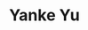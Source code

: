 ---
# Display name
title: Yanke Yu

# Full Name (for SEO)
first_name: Yanke
last_name: Yu

# Is this the primary user of the site?
superuser: true

# Role/position
# 这里写当前学历，入学年份和联合指导导师
# 例如：
# role: Ph.D. student '23
# role: Ph.D. student '23, co-supervised by Prof. [Hui Xiong](https://facultyprofiles.hkust-gz.edu.cn/faculty-personal-page/XIONG-Hui/xionghui)
role: Research Assistant 

# Organizations/Affiliations
organizations:
  - name: AI Thrust, HKUST(GZ)
    url: https://ait.hkust-gz.edu.cn/

interests:
  - Explainable Artificial Intelligence
  - AI for Science/Social Science
  - Data Mining

education:
  courses:
    # 这里不用写在读学历
    - course: B.Eng. in Artifical Intelligence
      institution: Beijing Jiaoting University

# Social/Academic Networking
# form "mailto:your-email@example.com" or "#contact" for contact widget.
# 这部分选填，如果不写，请在 link: 后面留空
social:
  - icon: envelope
    icon_pack: fas
    link: mailto:rankyurky@gmail.com

# Organizational groups that you belong to (for People widget)
# 可选项： [Faculty, Ph.D. Students, MPhil Students, Research Assistants]
user_groups:
  - Research Assistants
---